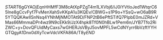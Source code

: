 $START$6gGYAOjEqnHHMfF3M8cAtXpPZgT4m1LXVbj6/iJ0iYVtIoJed1WtqrC65Ine8gCcvFyf7FvMenXahSvKKpA1u3KQEv/CBWG+s1P9o+YSsQ+wO6aB9R5YTQQKAwIlSnNsq4YNhMjNMOTAt9D/FNP2tB6ePftSTifQ7PIpbE0mJZRd+VMas66MmmaDPr4wz9N9cEKk9/JzX4hpk8Tf0N0hBLw1Pem6n/JYB7Tfo2RiZWC+y+DovQFUidMyCaxs7wGHERJsVByJ5ovMPFL5wCdNYyrr6bVzftYYHGTQgyA1Dnx0dXyTcwVdcVKFA86A/T8y$END$